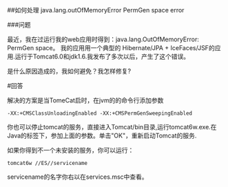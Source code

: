 ##如何处理 java.lang.outOfMemoryError PermGen space error

###问题

最近，我在过运行我的web应用时得到：java.lang.OutOfMemoryError: PermGen space。
我的应用用一个典型的 Hibernate/JPA + IceFaces/JSF的应用.运行于Tomcat6.0和jdk1.6.我发布了多次以后，产生了这个错误。

是什么原因造成的，我如何避免？我怎样修复?


#回答


解决的方案是当TomeCat启时，在jvm的的命令行添加参数

	-XX:+CMSClassUnloadingEnabled -XX:+CMSPermGenSweepingEnabled


你也可以停止tomcat的服务，直接进入Tomcat/bin目录,运行tomcat6w.exe.在Java的标签下，参加上面的参数。单击"OK"，重新启动Tomcat的服务.


如果你得到不一个未安装的服务，你可以运行：
	
	tomcat6w //ES//servicename

servicename的名字你右以在services.msc中查看。

		
